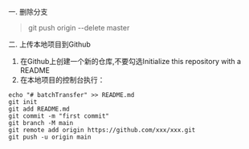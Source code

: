 一. 删除分支
>git push origin --delete master

二. 上传本地项目到Github
1. 在Github上创建一个新的仓库,不要勾选Initialize this repository with a README
2. 在本地项目的控制台执行：
```git
echo "# batchTransfer" >> README.md
git init
git add README.md
git commit -m "first commit"
git branch -M main
git remote add origin https://github.com/xxx/xxx.git
git push -u origin main
```

